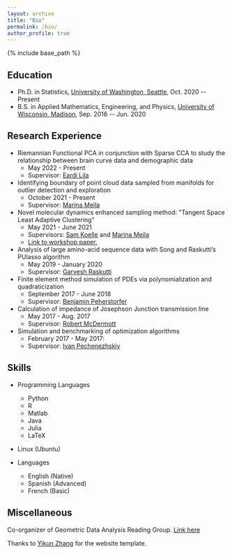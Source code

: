 ```yaml
---
layout: archive
title: "Bio"
permalink: /bio/
author_profile: true
---
```


{% include base_path %}

Education
-----------
* Ph.D. in Statistics, [University of Washington, Seattle](http://www.washington.edu/), Oct. 2020 -- Present
* B.S. in Applied Mathematics, Engineering, and Physics, [University of Wisconsin, Madison](https://www.wisc.edu/), Sep. 2016 -- Jun. 2020


Research Experience
-----------
* Riemannian Functional PCA in conjunction with Sparse CCA to study the relationship between brain curve data and demographic data
  * May 2022 - Present
  * Supervisor: [Eardi Lila](http://faculty.washington.edu/elila/)
* Identifying boundary of point cloud data sampled from manifolds for outlier detection and exploration
  * October 2021 - Present
  * Supervisor: [Marina Meila](https://sites.stat.washington.edu/mmp/)
* Novel molecular dynamics enhanced sampling method: "Tangent Space Least Adaptive Clustering"
  * May 2021 - June 2021
  * Supervisors: [Sam Koelle](https://sjkoelle.github.io/) and [Marina Meila](https://sites.stat.washington.edu/mmp/)
  * [Link to workshop paper.](https://openreview.net/forum?id=00thAjcutwh)
* Analysis of large amino-acid sequence data with Song and Raskutti’s PUlasso algorithm
  * May 2019 - January 2020
  * Supervisor: [Garvesh Raskutti](https://pages.cs.wisc.edu/~raskutti/)
* Finite element method simulation of PDEs via polynomialization and quadraticization
  * September 2017 - June 2018
  * Supervisor: [Benjamin Peherstorfer](https://cims.nyu.edu/~pehersto/index.html)
* Calculation of impedance of Josephson Junction transmission line
  * May 2017 - Aug. 2017
  * Supervisor: [Robert McDermott](https://www.physics.wisc.edu/directory/mcdermott-robert-f/)
* Simulation and benchmarking of optimization algorithms
  * February 2017 - May 2017: 
  * Supervisor: [Ivan Pechenezhskiy](https://thecollege.syr.edu/people/faculty/ivan-pechenezhskiy/)

<!--
Teaching Experience
-----------
   <ul>{% for post in site.teaching %}
      {% include archive-single-cv.html %}
   {% endfor %}</ul>
-->
   

Skills
-----------
* Programming Languages
  * Python
  * R
  * Matlab
  * Java
  * Julia
  * LaTeX
* Linux (Ubuntu)

* Languages
  * English (Native)
  * Spanish (Advanced)
  * French (Basic)

<!--
Publications
======
  <ul>{% for post in site.publications %}
    {% include archive-single-cv.html %}
  {% endfor %}</ul>
-->

Miscellaneous
-----------
Co-organizer of Geometric Data Analysis Reading Group. [Link here](https://uwgeometry.github.io/index)

Thanks to [Yikun Zhang](https://zhangyk8.github.io/) for the website template.

  
